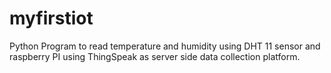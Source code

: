 # myfirstiot
Python Program to read temperature and humidity using DHT 11 sensor and raspberry PI using ThingSpeak as server side data collection platform.
